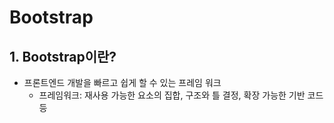 # Bootstrap

## 1. Bootstrap이란?
* 프론트엔드 개발을 빠르고 쉽게 할 수 있는 프레임 워크
    * 프레임워크: 재사용 가능한 요소의 집합, 구조와 틀 결정, 확장 가능한 기반 코드 등
    
 